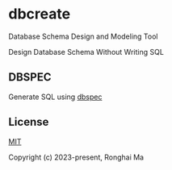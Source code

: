 # dbcreate

Database Schema Design and Modeling Tool

Design Database Schema Without Writing SQL

## DBSPEC

Generate SQL using [dbspec](https://github.com/maronghai/dbspec)


## License

[MIT](https://opensource.org/licenses/MIT)

Copyright (c) 2023-present, Ronghai Ma
